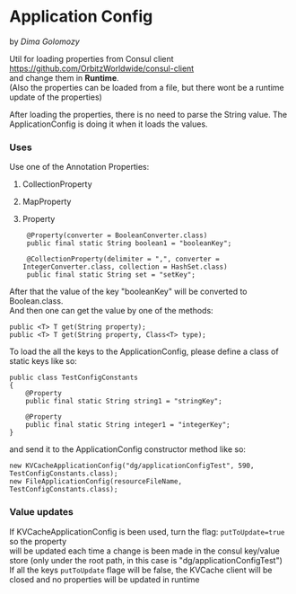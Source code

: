 # Application Config
by _Dima Golomozy_

Util for loading properties from Consul client 
https://github.com/OrbitzWorldwide/consul-client  
and change them in **Runtime**.  
(Also the properties can be loaded from a file, but there wont be a runtime update of the properties)

After loading the properties, there is no need to parse the String value.
The ApplicationConfig is doing it when it loads the values.

### Uses
Use one of the Annotation Properties:
1. CollectionProperty
2. MapProperty
3. Property
    
        @Property(converter = BooleanConverter.class)
        public final static String boolean1 = "booleanKey";

        @CollectionProperty(delimiter = ",", converter = IntegerConverter.class, collection = HashSet.class)
        public final static String set = "setKey";  
    
After that the value of the key "booleanKey" will be converted to Boolean.class.  
And then one can get the value by one of the methods:

    public <T> T get(String property);
    public <T> T get(String property, Class<T> type);
    
To load the all the keys to the ApplicationConfig, please define a class of static keys like so:

    public class TestConfigConstants
    {
        @Property
        public final static String string1 = "stringKey";
    
        @Property
        public final static String integer1 = "integerKey";
    }
and send it to the ApplicationConfig constructor method like so:

    new KVCacheApplicationConfig("dg/applicationConfigTest", 590, TestConfigConstants.class);
    new FileApplicationConfig(resourceFileName, TestConfigConstants.class);
    
    
### Value updates
If KVCacheApplicationConfig is been used, turn the flag: `putToUpdate=true` so the property  
will be updated each time a change is been made in the consul key/value store (only under the root path, in this case is "dg/applicationConfigTest")  
If all the keys `putToUpdate` flage will be false, the KVCache client will be closed and no properties will be updated in runtime 

